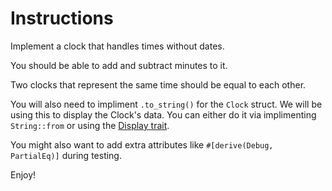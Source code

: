 # Instructions

Implement a clock that handles times without dates.

You should be able to add and subtract minutes to it.

Two clocks that represent the same time should be equal to each other.

You will also need to impliment `.to_string()` for the `Clock` struct. We will be using this to display the Clock's data.  You can either do it via implimenting  `String::from` or using the [Display trait](https://doc.rust-lang.org/std/fmt/trait.Display.html).

You might also want to add extra attributes like `#[derive(Debug, PartialEq)]` during testing.

Enjoy!


